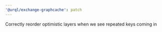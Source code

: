 ```yaml
---
'@urql/exchange-graphcache': patch
---
```


Correctly reorder optimistic layers when we see repeated keys coming in
